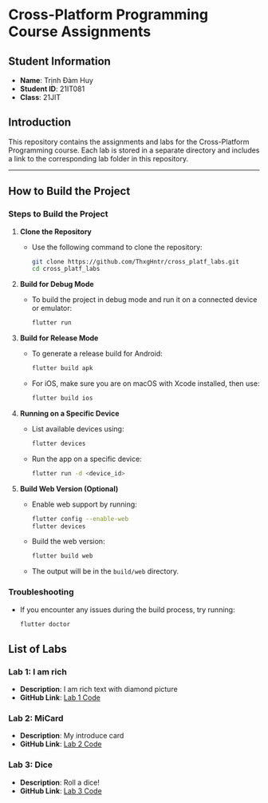 # Cross-Platform Programming Course Assignments

## Student Information
- **Name**: Trịnh Đàm Huy  
- **Student ID**: 21IT081  
- **Class**: 21JIT  

## Introduction
This repository contains the assignments and labs for the Cross-Platform Programming course. Each lab is stored in a separate directory and includes a link to the corresponding lab folder in this repository.

---

## How to Build the Project

### Steps to Build the Project
1. **Clone the Repository**
   - Use the following command to clone the repository:
     ```bash
     git clone https://github.com/ThxgHntr/cross_platf_labs.git
     cd cross_platf_labs
     ```

2. **Build for Debug Mode**
   - To build the project in debug mode and run it on a connected device or emulator:
     ```bash
     flutter run
     ```

3. **Build for Release Mode**
   - To generate a release build for Android:
     ```bash
     flutter build apk
     ```
   - For iOS, make sure you are on macOS with Xcode installed, then use:
     ```bash
     flutter build ios
     ```

4. **Running on a Specific Device**
   - List available devices using:
     ```bash
     flutter devices
     ```
   - Run the app on a specific device:
     ```bash
     flutter run -d <device_id>
     ```

5. **Build Web Version (Optional)**
   - Enable web support by running:
     ```bash
     flutter config --enable-web
     flutter devices
     ```
   - Build the web version:
     ```bash
     flutter build web
     ```
   - The output will be in the `build/web` directory.

### Troubleshooting
- If you encounter any issues during the build process, try running:
  ```bash
  flutter doctor


## List of Labs

### Lab 1: I am rich
- **Description**: I am rich text with diamond picture  
- **GitHub Link**: [Lab 1 Code](https://github.com/ThxgHntr/cross_platf_labs/blob/master/lib/src/lab1)

### Lab 2: MiCard
- **Description**: My introduce card
- **GitHub Link**: [Lab 2 Code](https://github.com/ThxgHntr/cross_platf_labs/blob/master/lib/src/lab2)

### Lab 3: Dice
- **Description**: Roll a dice! 
- **GitHub Link**: [Lab 3 Code](https://github.com/ThxgHntr/cross_platf_labs/blob/master/lib/src/lab3)
